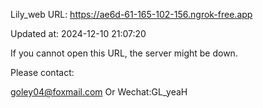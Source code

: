 Lily_web URL: https://ae6d-61-165-102-156.ngrok-free.app

Updated at: 2024-12-10 21:07:20

If you cannot open this URL, the server might be down.

Please contact: 

goley04@foxmail.com Or Wechat:GL_yeaH
